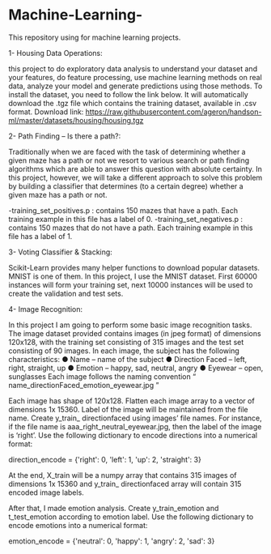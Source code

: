 # Machine-Learning-
This repository using for machine learning projects. 

1- Housing Data Operations: 

this project to do exploratory data analysis to understand your dataset and your features, do feature
processing, use machine learning methods on real data, analyze your model and generate predictions using
those methods.
To install the dataset, you need to follow the link below. It will automatically download the .tgz file which
contains the training dataset, available in .csv format.
Download link: https://raw.githubusercontent.com/ageron/handson-ml/master/datasets/housing/housing.tgz

2- Path Finding – Is there a path?:

Traditionally when we are faced with the task of determining whether a given maze has a path or
not we resort to various search or path finding algorithms which are able to answer this question
with absolute certainty. In this project, however, we will take a different approach to solve this
problem by building a classifier that determines (to a certain degree) whether a given maze has a
path or not.

-training_set_positives.p : contains 150 mazes that have a path. Each training example in this file
has a label of 0.
-training_set_negatives.p : contains 150 mazes that do not have a path. Each training example in
this file has a label of 1.

3- Voting Classifier & Stacking:

Scikit-Learn provides many helper functions to download popular datasets. MNIST is one of them. In this
project, I use the MNIST dataset. First 60000 instances will form your training set, next 10000
instances will be used to create the validation and test sets.

4- Image Recognition:

In this project I am going to perform some basic image recognition tasks. The image
dataset provided contains images (in jpeg format) of dimensions 120x128, with the
training set consisting of 315 images and the test set consisting of 90 images.
In each image, the subject has the following characteristics:
● Name – name of the subject
● Direction Faced – left, right, straight, up
● Emotion – happy, sad, neutral, angry
● Eyewear – open, sunglasses
Each image follows the naming convention “ name_directionFaced_emotion_eyewear.jpg ”

Each image has shape of 120x128. Flatten each image array to a vector of dimensions
1x 15360. Label of the image will be maintained from the file name.
Create y_train_ directionfaced using images’ file names. For instance, if the file name is
aaa_right_neutral_eyewear.jpg, then the label of the image is ‘right’. Use the following dictionary
to encode directions into a numerical format:

direction_encode = {'right': 0, 'left': 1, 'up': 2, 'straight': 3}

At the end, X_train will be a numpy array that contains 315 images of dimensions 1x 15360 and
y_train_ directionfaced array will contain 315 encoded image labels.

After that, I made emotion analysis. Create y_train_emotion and t_test_emotion according to emotion label. Use the
following dictionary to encode emotions into a numerical format:

emotion_encode = {'neutral': 0, 'happy': 1, 'angry': 2, 'sad': 3}

